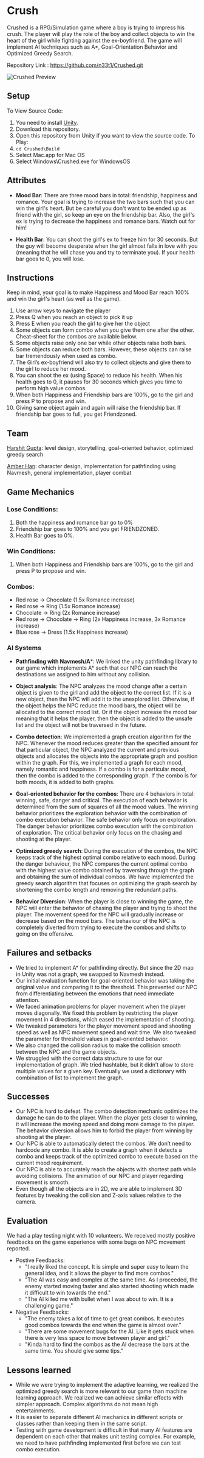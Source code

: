 # Crush
Crushed is a RPG/Simulation game where a boy is trying to impress his crush. The player will play the role of the boy and collect objects to win the heart of the girl while fighting against the ex-boyfriend. The game will implement AI techniques such as A*, Goal-Orientation Behavior and Optimized Greedy Search.

Repository Link : https://github.com/n33t1/Crushed.git

![Crushed Preview](https://raw.githubusercontent.com/n33t1/Crushed/master/preview.png)

## Setup
To View Source Code:
  1. You need to install [Unity](https://unity3d.com/get-unity/download).
  2. Download this repository.
  3. Open this repository from Unity if you want to view the source code.
To Play:
  1. `cd Crushed\Build`
  2. Select Mac.app for Mac OS
  3. Select Windows\Crushed.exe for WindowsOS

## Attributes
* **Mood Bar**: There are three mood bars in total: friendship, happiness and romance. Your goal is trying to increase the two bars such that you can win the girl's heart. But be careful you don't want to be ended up as friend with the girl, so keep an eye on the friendship bar. Also, the girl's ex is trying to decrease the happiness and romance bars. Watch out for him!

* **Health Bar**: You can shoot the girl's ex to freeze him for 30 seconds. But the guy will become desperate when the girl almost falls in love with you (meaning that he will chase you and try to terminate you). If your health bar goes to 0, you will lose. 

## Instructions
Keep in mind, your goal is to make Happiness and Mood Bar reach 100% and win the girl's heart (as well as the game).
1.   Use arrow keys to navigate the player
2.   Press Q when you reach an object to pick it up
3.   Press E when you reach the girl to give her the object
4.   Some objects can form combo when you give them one after the other. Cheat-sheet for the combos are available below.
5.   Some objects raise only one bar while other objects raise both bars.
6.   Some objects can reduce both bars. However, these objects can raise bar tremendously when used as combo.
7.   The Girl’s ex-boyfriend will also try to collect objects and give them to the girl to reduce her mood.
8.   You can shoot the ex (using Space) to reduce his health. When his health goes to 0, it pauses for 30 seconds which gives you time to perform high value combos.
9.   When both Happiness and Friendship bars are 100%, go to the girl and press P to propose and win.
10.  Giving same object again and again will raise the friendship bar. If friendship bar goes to full, you get Friendzoned.

## Team
[Harshit Gupta](https://github.com/harshit0921): level design, storytelling, goal-oriented behavior, optimized greedy search

[Amber Han](https://github.com/n33t1): character design, implementation for pathfinding using Navmesh, general implementation, player combat

## Game Mechanics

### Lose Conditions:
1.   Both the happiness and romance bar go to 0%
2.   Friendship bar goes to 100% and you get FRIENDZONED.
3.   Health Bar goes to 0%.

### Win Conditions:
1.   When both Happiness and Friendship bars are 100%, go to the girl and press P to propose and win.

### Combos:
* Red rose → Chocolate (1.5x Romance increase)
* Red rose → Ring (1.5x Romance increase)
* Chocolate → Ring (2x Romance increase)
* Red rose → Chocolate → Ring (2x Happiness increase, 3x Romance increase)
* Blue rose → Dress (1.5x Happiness increase)

### AI Systems

* **Pathfinding with Navmesh/A***: We linked the unity pathfinding library to our game which implements A* such that our NPC can reach the destinations we assigned to him without any collision.

* **Object analysis**: The NPC analyzes the mood change after a certain object is given to the girl and add the object to the correct list. If it is a new object, then the NPC will add it to the unexplored list. Otherwise, if the object helps the NPC reduce the mood bars, the object will be allocated to the correct mood list. Or if the object increase the mood bar meaning that it helps the player, then the object is added to the unsafe list and the object will not be traversed in the future.

* **Combo detection**: We implemented a graph creation algorithm for the NPC. Whenever the mood reduces greater than the specified amount for that particular object, the NPC analyzed the current and previous objects and allocates the objects into the appropriate graph and position within the graph. For this, we implemented a graph for each mood, namely romantic and happiness. If a combo is for a particular mood, then the combo is added to the corresponding graph. If the combo is for both moods, it is added to both graphs. 

* **Goal-oriented behavior for the combos**: There are 4 behaviors in total: winning, safe, danger and critical. The execution of each behavior is determined from the sum of squares of all the mood values. The winning behavior prioritizes the exploration behavior with the combination of combo execution behavior. The safe behavior only focus on exploration. The danger behavior prioritizes combo execution with the combination of exploration. The critical behavior only focus on the chasing and shooting at the player.

* **Optimized greedy search**: During the execution of the combos, the NPC keeps track of the highest optimal combo relative to each mood. During the danger behaviour, the NPC compares the current optimal combo with the highest value combo obtained by traversing through the graph and obtaining the sum of individual combos. We have implemented the greedy search algorithm that focuses on optimizing the graph search by shortening the combo length and removing the redundant paths.

* **Behavior Diversion**: When the player is close to winning the game, the NPC will enter the behavior of chasing the player and trying to shoot the player. The movement speed for the NPC will gradually increase or decrease based on the mood bars. The behaviour of the NPC is completely diverted from trying to execute the combos and shifts to going on the offensive.

## Failures and setbacks

* We tried to implement A* for pathfinding directly. But since the 2D map in Unity was not a graph, we swapped to Navmesh instead.
* Our initial evaluation function for goal-oriented behavior was taking the original value and comparing it to the threshold. This prevented our NPC from differentiating between the emotions that need immediate attention. 
* We faced animation problems for player movement when the player moves diagonally. We fixed this problem by restricting the player movement in 4 directions, which eased the implementation of shooting. 
* We tweaked parameters for the player movement speed and shooting speed as well as NPC movement speed and wait time. We also tweaked the parameter for threshold values in goal-oriented behavior. 
* We also changed the collision radius to make the collision smooth between the NPC and the game objects. 
* We struggled with the correct data structure to use for our implementation of graph. We tried hashtable, but it didn’t allow to store multiple values for a given key. Eventually we used a dictionary with combination of list to implement the graph. 

## Successes
* Our NPC is hard to defeat. The combo detection mechanic optimizes the damage he can do to the player. When the player gets closer to winning, it will increase the moving speed and doing more damage to the player. The behavior diversion allows him to forbid the player from winning by shooting at the player. 
* Our NPC is able to automatically detect the combos. We don’t need to hardcode any combo. It is able to create a graph when it detects a combo and keeps track of the optimized combo to execute based on the current mood requirement. 
* Our NPC is able to accurately reach the objects with shortest path while avoiding collisions. The animation of our NPC and player regarding movement is smooth. 
* Even though all the objects are in 2D, we are able to implement 3D features by tweaking the collision and Z-axis values relative to the camera.

## Evaluation
We had a play testing night with 10 volunteers. We received mostly positive feedbacks on the game experience with some bugs on NPC movement reported.
* Postive Feedbacks:
  * "I really liked the concept. It is simple and super easy to learn the general idea, and it allows the player to find more combos."
  * "The AI was easy and complex at the same time. As I proceeded, the enemy started moving faster and also started shooting which made it difficult to win towards the end."
  * "The AI killed me with bullet when I was about to win. It is a challenging game."
* Negative Feedbacks:
  * "The enemy takes a lot of time to get great combos. It executes good combos towards the end when the game is almost over."
  * "There are some movement bugs for the AI. Like it gets stuck when there is very less space to move between player and girl."
  * "Kinda hard to find the combos as the AI decrease the bars at the same time. You should give some tips."

## Lessons learned
* While we were trying to implement the adaptive learning, we realized the optimized greedy search is more relevant to our game than machine learning approach. We realized we can achieve similar effects with simpler approach. Complex algorithms do not mean high entertainments. 
* It is easier to separate different AI mechanics in different scripts or classes rather than keeping them in the same script. 
* Testing with game development is difficult in that many AI features are dependent on each other that makes unit testing complex. For example, we need to have pathfinding implemented first before we can test combo execution. 
